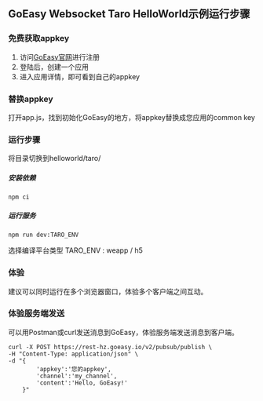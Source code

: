 ## GoEasy Websocket Taro HelloWorld示例运行步骤

### 免费获取appkey
1. 访问[GoEasy官网](https://www.goeasy.io)进行注册
2. 登陆后，创建一个应用
3. 进入应用详情，即可看到自己的appkey

### 替换appkey
打开app.js，找到初始化GoEasy的地方，将appkey替换成您应用的common key

### 运行步骤

将目录切换到helloworld/taro/

##### 安装依赖
```
npm ci
```

##### 运行服务

```
npm run dev:TARO_ENV
```
选择编译平台类型 TARO_ENV : weapp / h5

### 体验
建议可以同时运行在多个浏览器窗口，体验多个客户端之间互动。

### 体验服务端发送
可以用Postman或curl发送消息到GoEasy，体验服务端发送消息到客户端。

````shell
curl -X POST https://rest-hz.goeasy.io/v2/pubsub/publish \
-H "Content-Type: application/json" \
-d "{
        'appkey':'您的appkey',
        'channel':'my_channel',
        'content':'Hello, GoEasy!'
    }"
    
````


